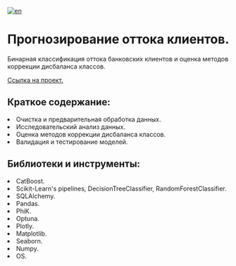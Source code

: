 [![en](https://img.shields.io/badge/lang-en-red.svg)](README.en.md)

# Прогнозирование оттока клиентов.
Бинарная классификация оттока банковских клиентов и оценка методов коррекции дисбаланса классов.<br>

[Ссылка на проект.](https://github.com/mrBrain101/Yandex_Practicum_projects/blob/2059ffb46c12031aa4650f4e825b9d8be88ff82e/ML_Car_Accident_Risk_Prediction/Ya_Practicum_ML_Car_Accident_Risk_Prediction_distr_RUS.ipynb)

## Краткое содержание:
<li>Очистка и предварительная обработка данных.
<li>Исследовательский анализ данных. 
<li>Оценка методов коррекции дисбаланса классов. 
<li>Валидация и тестирование моделей.
  
## Библиотеки и инструменты:
<li>CatBoost.
<li>Scikit-Learn's pipelines, DecisionTreeClassifier, RandomForestClassifier.
<li>SQLAlchemy.
<li>Pandas.
<li>PhiK.
<li>Optuna.
<li>Plotly.
<li>Matplotlib.
<li>Seaborn.
<li>Numpy.
<li>OS.